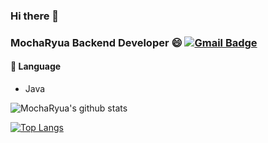 ### Hi there 👋

<!--
**MochaRyua/MochaRyua** is a ✨ _special_ ✨ repository because its `README.md` (this file) appears on your GitHub profile.

Here are some ideas to get you started:

- 🔭 I’m currently working on ...
- 🌱 I’m currently learning ...
- 👯 I’m looking to collaborate on ...
- 🤔 I’m looking for help with ...
- 💬 Ask me about ...
- 📫 How to reach me: ...
- 😄 Pronouns: ...
- ⚡ Fun fact: ...
-->
### MochaRyua Backend Developer 😄 [![Gmail Badge](https://img.shields.io/badge/Gmail-d14836?style=flat-square&logo=Gmail&logoColor=white&link=machiro119@gmail.com)](mailto:machiro119@gmail.com)

#### 📖 Language
- Java


![MochaRyua's github stats](https://github-readme-stats.vercel.app/api?username=MochaRyua&show_icons=true&theme=dracula&custom_title=MochaRyua%27s%20Awesome%20Status)

  [![Top Langs](https://github-readme-stats.vercel.app/api/top-langs/?username=MochaRyua&layout=compact)](https://github.com/anuraghazra/github-readme-stats)
